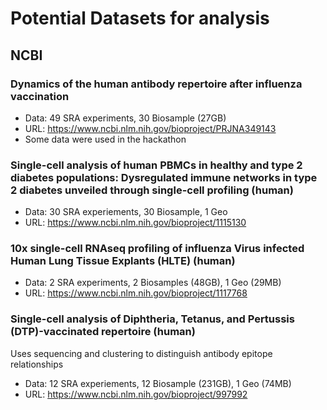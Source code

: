 # Potential Datasets for analysis

## NCBI

### Dynamics of the human antibody repertoire after influenza vaccination
- Data: 49 SRA experiments, 30 Biosample (27GB)
- URL: https://www.ncbi.nlm.nih.gov/bioproject/PRJNA349143
- Some data were used in the hackathon

### Single-cell analysis of human PBMCs in healthy and type 2 diabetes populations: Dysregulated immune networks in type 2 diabetes unveiled through single-cell profiling (human)
- Data: 30 SRA experiements, 30 Biosample, 1 Geo 
- URL: https://www.ncbi.nlm.nih.gov/bioproject/1115130  

### 10x single-cell RNAseq profiling of influenza Virus infected Human Lung Tissue Explants (HLTE) (human)
- Data: 2 SRA experiments, 2 Biosamples (48GB), 1 Geo (29MB)
- URL: https://www.ncbi.nlm.nih.gov/bioproject/1117768

### Single-cell analysis of Diphtheria, Tetanus, and Pertussis (DTP)-vaccinated repertoire (human)
Uses sequencing and clustering to distinguish antibody epitope relationships
- Data: 12 SRA experiements, 12 Biosample (231GB), 1 Geo (74MB)
- URL: https://www.ncbi.nlm.nih.gov/bioproject/997992

### 
